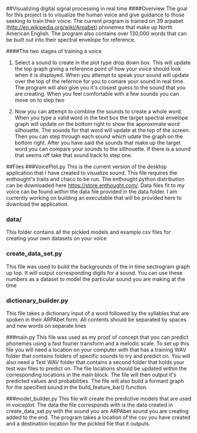 ##Visualizing digital signal processing in real time
####Overview
The goal for this project is to visualize the human voice and give guidance to those seeking to train their voice. The current program is trained on 39 arpabet (http://en.wikipedia.org/wiki/Arpabet) phonemes that make up North American English. The program also contains over 130,000 words that can be built out into their spectral envelope for reference.

####The two stages of training a voice
1. Select a sound to create in the plot type drop down box. This will update the top graph giving a reference point of how your voice should look when it is displayed. When you attempt to speak your sound will update over the top of the refernce for you to comare your sound in real time. The program will also give you it's closest guess to the sound that you are creating. When you feel comfortable with a few sounds you can move on to step two

2. Now you can attempt to combine the sounds to create a whole word. When you type a valid word in the text box the target spectral envelope graph will update on the bottom right to show the approximate word silhouette. The sounds for that word will update at the top of the screen. Then you can step through each sound which udate the graph on the bottom right. After you have said the sounds that make up the target word you can compare your sounds to the sillhouette. If there is a sound that seems off take that sound back to step one.

##Files
###VoicePlot.py
This is the current version of the desktop application that I have created to visualize sound. This file requires the enthought's traits and chaco to be run. The enthought python distribution can be downloaded here https://store.enthought.com/. Data files fit to my voice can be found within the data file provided in the data folder. I am currently working on building an executable that will be provided here to download the application.

### data/
This folder contains all the pickled models and example csv files for creating your own datasets on your voice

### create_data_set.py
This file was used to build the backgrounds of the in time sectrogram graph up top. It will output corresponding digits for a sound. You can use these numbers as a dataset to model the particular sound you are making at the time

### dictionary_builder.py
This file takes a dictionary input of a word followed by the syllables that are spoken in their ARPAbet form. All contents should be separated by spaces and new words on separate lines

###main.py
This file was used as my proof of concept that you can predict phonemes using a fast fourier transform and a melodic scale. To set up this file you will need a location on your computer with that has a training WAV folder that contains folders of specific sounds to try and predict on. You will also need a Test WAV folder that contains a second folder that holds your test wav files to predict on. The file locations should be updated within the corresponding locations in the main block. The file will then output it's predicted values and probabilities. The file will also build a formant graph for the specified sound in the build_feature_bar() function.

###model_builder.py
This file will create the predictive models that are used in voiceplot. The data the file corresponds with is the data created in create_data_set.py with the sound you are ARPAbet sound you are creating added to the end. The program takes a location of the csv you have created and a destination location for the pickled file that it outputs.